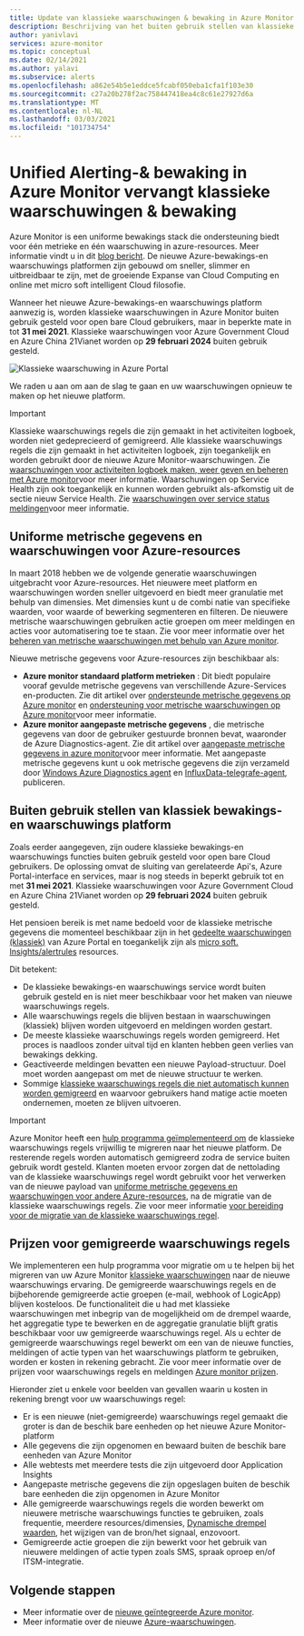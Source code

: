 ```yaml
---
title: Update van klassieke waarschuwingen & bewaking in Azure Monitor
description: Beschrijving van het buiten gebruik stellen van klassieke bewakings Services en-functionaliteit, eerder weer gegeven in Azure Portal onder waarschuwingen (klassiek).
author: yanivlavi
services: azure-monitor
ms.topic: conceptual
ms.date: 02/14/2021
ms.author: yalavi
ms.subservice: alerts
ms.openlocfilehash: a862e54b5e1eddce5fcabf050eba1cfa1f103e30
ms.sourcegitcommit: c27a20b278f2ac758447418ea4c8c61e27927d6a
ms.translationtype: MT
ms.contentlocale: nl-NL
ms.lasthandoff: 03/03/2021
ms.locfileid: "101734754"
---
```

# <a name="unified-alerting--monitoring-in-azure-monitor-replaces-classic-alerting--monitoring"></a>Unified Alerting-& bewaking in Azure Monitor vervangt klassieke waarschuwingen & bewaking

Azure Monitor is een uniforme bewakings stack die ondersteuning biedt voor één metrieke en één waarschuwing in azure-resources. Meer informatie vindt u in dit [blog bericht](https://azure.microsoft.com/blog/new-full-stack-monitoring-capabilities-in-azure-monitor/). De nieuwe Azure-bewakings-en waarschuwings platformen zijn gebouwd om sneller, slimmer en uitbreidbaar te zijn, met de groeiende Expanse van Cloud Computing en online met micro soft intelligent Cloud filosofie.

Wanneer het nieuwe Azure-bewakings-en waarschuwings platform aanwezig is, worden klassieke waarschuwingen in Azure Monitor buiten gebruik gesteld voor open bare Cloud gebruikers, maar in beperkte mate in tot **31 mei 2021**. Klassieke waarschuwingen voor Azure Government Cloud en Azure China 21Vianet worden op **29 februari 2024** buiten gebruik gesteld.

 ![Klassieke waarschuwing in Azure Portal](media/monitoring-classic-retirement/monitor-alert-screen2.png) 

We raden u aan om aan de slag te gaan en uw waarschuwingen opnieuw te maken op het nieuwe platform.

> [!IMPORTANT]
> Klassieke waarschuwings regels die zijn gemaakt in het activiteiten logboek, worden niet gedeprecieerd of gemigreerd. Alle klassieke waarschuwings regels die zijn gemaakt in het activiteiten logboek, zijn toegankelijk en worden gebruikt door de nieuwe Azure Monitor-waarschuwingen. Zie [waarschuwingen voor activiteiten logboek maken, weer geven en beheren met Azure monitor](./alerts-activity-log.md)voor meer informatie. Waarschuwingen op Service Health zijn ook toegankelijk en kunnen worden gebruikt als-afkomstig uit de sectie nieuw Service Health. Zie [waarschuwingen over service status meldingen](../../service-health/alerts-activity-log-service-notifications-portal.md)voor meer informatie.

## <a name="unified-metrics-and-alerts-for-azure-resources"></a>Uniforme metrische gegevens en waarschuwingen voor Azure-resources

In maart 2018 hebben we de volgende generatie waarschuwingen uitgebracht voor Azure-resources. Het nieuwere meet platform en waarschuwingen worden sneller uitgevoerd en biedt meer granulatie met behulp van dimensies. Met dimensies kunt u de combi natie van specifieke waarden, voor waarde of bewerking segmenteren en filteren. De nieuwere metrische waarschuwingen gebruiken actie groepen om meer meldingen en acties voor automatisering toe te staan. Zie voor meer informatie over het [beheren van metrische waarschuwingen met behulp van Azure monitor](./alerts-metric.md).

Nieuwe metrische gegevens voor Azure-resources zijn beschikbaar als:

- **Azure monitor standaard platform metrieken** : Dit biedt populaire vooraf gevulde metrische gegevens van verschillende Azure-Services en-producten. Zie dit artikel over [ondersteunde metrische gegevens op Azure monitor](./alerts-metric-near-real-time.md#metrics-and-dimensions-supported) en [ondersteuning voor metrische waarschuwingen op Azure monitor](./alerts-metric-overview.md#supported-resource-types-for-metric-alerts)voor meer informatie.
- **Azure monitor aangepaste metrische gegevens** , die metrische gegevens van door de gebruiker gestuurde bronnen bevat, waaronder de Azure Diagnostics-agent. Zie dit artikel over [aangepaste metrische gegevens in azure monitor](../essentials/metrics-custom-overview.md)voor meer informatie. Met aangepaste metrische gegevens kunt u ook metrische gegevens die zijn verzameld door [Windows Azure Diagnostics agent](../essentials/collect-custom-metrics-guestos-resource-manager-vm.md) en [InfluxData-telegrafe-agent](../essentials/collect-custom-metrics-linux-telegraf.md), publiceren.

## <a name="retirement-of-classic-monitoring-and-alerting-platform"></a>Buiten gebruik stellen van klassiek bewakings-en waarschuwings platform

Zoals eerder aangegeven, zijn oudere klassieke bewakings-en waarschuwings functies buiten gebruik gesteld voor open bare Cloud gebruikers. De oplossing omvat de sluiting van gerelateerde Api's, Azure Portal-interface en services, maar is nog steeds in beperkt gebruik tot en met **31 mei 2021**. Klassieke waarschuwingen voor Azure Government Cloud en Azure China 21Vianet worden op **29 februari 2024** buiten gebruik gesteld.

Het pensioen bereik is met name bedoeld voor de klassieke metrische gegevens die momenteel beschikbaar zijn in het [gedeelte waarschuwingen (klassiek)](./alerts-classic.overview.md) van Azure Portal en toegankelijk zijn als [micro soft. Insights/alertrules](/rest/api/monitor/alertrules) resources.

Dit betekent:

- De klassieke bewakings-en waarschuwings service wordt buiten gebruik gesteld en is niet meer beschikbaar voor het maken van nieuwe waarschuwings regels.
- Alle waarschuwings regels die blijven bestaan in waarschuwingen (klassiek) blijven worden uitgevoerd en meldingen worden gestart.
- De meeste klassieke waarschuwings regels worden gemigreerd. Het proces is naadloos zonder uitval tijd en klanten hebben geen verlies van bewakings dekking.
- Geactiveerde meldingen bevatten een nieuwe Payload-structuur. Doel moet worden aangepast om met de nieuwe structuur te werken.
- Sommige [klassieke waarschuwings regels die niet automatisch kunnen worden gemigreerd](alerts-understand-migration.md#manually-migrating-classic-alerts-to-newer-alerts) en waarvoor gebruikers hand matige actie moeten ondernemen, moeten ze blijven uitvoeren.

> [!IMPORTANT]
> Azure Monitor heeft een [hulp programma geïmplementeerd om](alerts-using-migration-tool.md) de klassieke waarschuwings regels vrijwillig te migreren naar het nieuwe platform. De resterende regels worden automatisch gemigreerd zodra de service buiten gebruik wordt gesteld. Klanten moeten ervoor zorgen dat de nettolading van de klassieke waarschuwings regel wordt gebruikt voor het verwerken van de nieuwe payload van [uniforme metrische gegevens en waarschuwingen voor andere Azure-resources](#unified-metrics-and-alerts-for-azure-resources), na de migratie van de klassieke waarschuwings regels. Zie voor meer informatie [voor bereiding voor de migratie van de klassieke waarschuwings regel](alerts-prepare-migration.md).

## <a name="pricing-for-migrated-alert-rules"></a>Prijzen voor gemigreerde waarschuwings regels

We implementeren een hulp programma voor migratie om u te helpen bij het migreren van uw Azure Monitor [klassieke waarschuwingen](./alerts-classic.overview.md) naar de nieuwe waarschuwings ervaring. De gemigreerde waarschuwings regels en de bijbehorende gemigreerde actie groepen (e-mail, webhook of LogicApp) blijven kosteloos. De functionaliteit die u had met klassieke waarschuwingen met inbegrip van de mogelijkheid om de drempel waarde, het aggregatie type te bewerken en de aggregatie granulatie blijft gratis beschikbaar voor uw gemigreerde waarschuwings regel. Als u echter de gemigreerde waarschuwings regel bewerkt om een van de nieuwe functies, meldingen of actie typen van het waarschuwings platform te gebruiken, worden er kosten in rekening gebracht. Zie voor meer informatie over de prijzen voor waarschuwings regels en meldingen [Azure monitor prijzen](https://azure.microsoft.com/pricing/details/monitor/).

Hieronder ziet u enkele voor beelden van gevallen waarin u kosten in rekening brengt voor uw waarschuwings regel:

- Er is een nieuwe (niet-gemigreerde) waarschuwings regel gemaakt die groter is dan de beschik bare eenheden op het nieuwe Azure Monitor-platform
- Alle gegevens die zijn opgenomen en bewaard buiten de beschik bare eenheden van Azure Monitor
- Alle webtests met meerdere tests die zijn uitgevoerd door Application Insights
- Aangepaste metrische gegevens die zijn opgeslagen buiten de beschik bare eenheden die zijn opgenomen in Azure Monitor
- Alle gemigreerde waarschuwings regels die worden bewerkt om nieuwere metrische waarschuwings functies te gebruiken, zoals frequentie, meerdere resources/dimensies, [Dynamische drempel waarden](../alerts/alerts-dynamic-thresholds.md), het wijzigen van de bron/het signaal, enzovoort.
- Gemigreerde actie groepen die zijn bewerkt voor het gebruik van nieuwere meldingen of actie typen zoals SMS, spraak oproep en/of ITSM-integratie.

## <a name="next-steps"></a>Volgende stappen

* Meer informatie over de [nieuwe geïntegreerde Azure monitor](../overview.md).
* Meer informatie over de nieuwe [Azure-waarschuwingen](./alerts-overview.md).